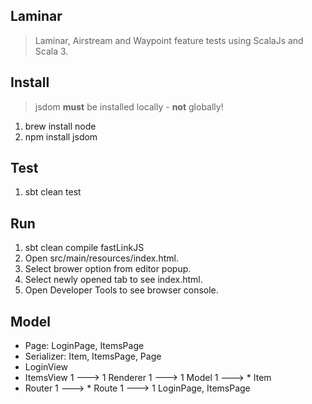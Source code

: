 Laminar
-------
>Laminar, Airstream and Waypoint feature tests using ScalaJs and Scala 3.

Install
-------
>jsdom **must** be installed locally - **not** globally!
1. brew install node
2. npm install jsdom

Test
----
1. sbt clean test

Run
---
1. sbt clean compile fastLinkJS
2. Open src/main/resources/index.html.
3. Select brower option from editor popup.
4. Select newly opened tab to see index.html.
5. Open Developer Tools to see browser console.

Model
-----
* Page: LoginPage, ItemsPage
* Serializer: Item, ItemsPage, Page
* LoginView
* ItemsView 1 ---> 1 Renderer 1 ---> 1 Model 1 ---> * Item
* Router 1 ---> * Route 1 ---> 1 LoginPage, ItemsPage